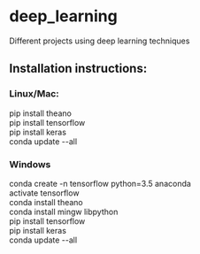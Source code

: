 # deep_learning

Different projects using deep learning techniques

## Installation instructions:

### Linux/Mac:  
pip install theano  
pip install tensorflow  
pip install keras  
conda update --all  

### Windows  
conda create -n tensorflow python=3.5 anaconda  
activate tensorflow  
conda install theano  
conda install mingw libpython  
pip install tensorflow  
pip install keras  
conda update --all  
